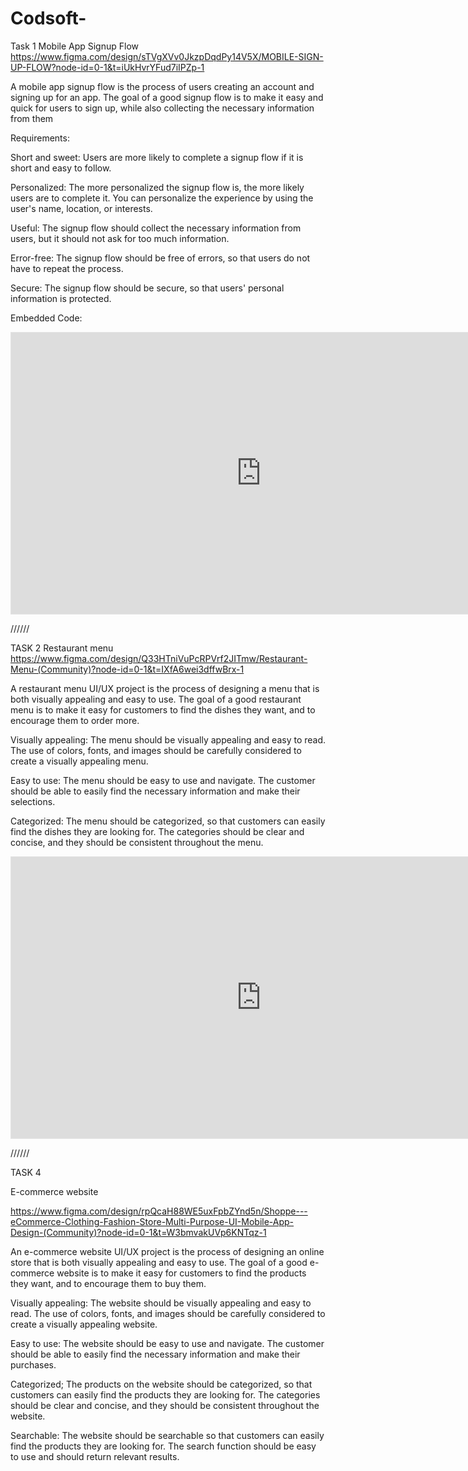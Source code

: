 # Codsoft-
Task 1
Mobile App Signup Flow
https://www.figma.com/design/sTVgXVv0JkzpDqdPy14V5X/MOBILE-SIGN-UP-FLOW?node-id=0-1&t=iUkHvrYFud7iIPZp-1

A mobile app signup flow is the process of users creating an account and signing up for an
app. The goal of a good signup flow is to make it easy and quick for users to sign up, while
also collecting the necessary information from them

Requirements:

Short and sweet: Users are more likely to complete a signup flow if it is short and easy to
follow.

Personalized: The more personalized the signup flow is, the more likely users are to
complete it. You can personalize the experience by using the user's name, location, or
interests.

Useful: The signup flow should collect the necessary information from users, but it should
not ask for too much information.

Error-free: The signup flow should be free of errors, so that users do not have to repeat the
process.

Secure: The signup flow should be secure, so that users' personal information is protected.

Embedded Code:
<iframe style="border: 1px solid rgba(0, 0, 0, 0.1);" width="800" height="450" src="https://www.figma.com/embed?embed_host=share&url=https%3A%2F%2Fwww.figma.com%2Fdesign%2FsTVgXVv0JkzpDqdPy14V5X%2FMobile-App-Signup-Flow-(Community)%3Fnode-id%3D0-1%26t%3DxaTC2vupfcBK6yNk-1" allowfullscreen></iframe>


//////


TASK 2
Restaurant menu
https://www.figma.com/design/Q33HTniVuPcRPVrf2JITmw/Restaurant-Menu-(Community)?node-id=0-1&t=IXfA6wei3dffwBrx-1

A restaurant menu UI/UX project is the process of designing a menu that is
both visually appealing and easy to use. The goal of a good restaurant menu
is to make it easy for customers to find the dishes they want, and to
encourage them to order more.

Visually appealing: The menu should be visually appealing and easy to read. The use of
colors, fonts, and images should be carefully considered to create a visually appealing
menu.

Easy to use: The menu should be easy to use and navigate. The customer should be able to
easily find the necessary information and make their selections.

Categorized: The menu should be categorized, so that customers can easily find the dishes
they are looking for. The categories should be clear and concise, and they should be
consistent throughout the menu.

<iframe style="border: 1px solid rgba(0, 0, 0, 0.1);" width="800" height="450" src="https://www.figma.com/embed?embed_host=share&url=https%3A%2F%2Fwww.figma.com%2Fdesign%2FQ33HTniVuPcRPVrf2JITmw%2FRestaurant-Menu-(Community)%3Fnode-id%3D0-1%26t%3DIXfA6wei3dffwBrx-1" allowfullscreen></iframe>


//////



TASK 4

E-commerce website

https://www.figma.com/design/rpQcaH88WE5uxFpbZYnd5n/Shoppe---eCommerce-Clothing-Fashion-Store-Multi-Purpose-UI-Mobile-App-Design-(Community)?node-id=0-1&t=W3bmvakUVp6KNTqz-1


An e-commerce website UI/UX project is the process of designing an online
store that is both visually appealing and easy to use. The goal of a good e-
commerce website is to make it easy for customers to find the products
they want, and to encourage them to buy them.

Visually appealing: The website should be visually appealing and easy to read. The use of colors,
fonts, and images should be carefully considered to create a visually appealing website.

Easy to use: The website should be easy to use and navigate. The customer should be able to easily
find the necessary information and make their purchases.

Categorized; The products on the website should be categorized, so that customers can easily find
the products they are looking for. The categories should be clear and concise, and they should be
consistent throughout the website.

Searchable: The website should be searchable so that customers can easily find the products they
are looking for. The search function should be easy to use and should return relevant results.
